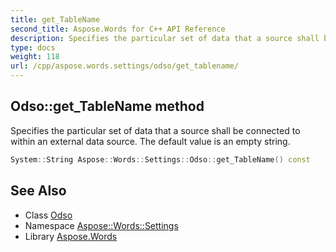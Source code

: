 ```yaml
---
title: get_TableName
second_title: Aspose.Words for C++ API Reference
description: Specifies the particular set of data that a source shall be connected to within an external data source. The default value is an empty string.
type: docs
weight: 118
url: /cpp/aspose.words.settings/odso/get_tablename/
---
```

## Odso::get_TableName method


Specifies the particular set of data that a source shall be connected to within an external data source. The default value is an empty string.

```cpp
System::String Aspose::Words::Settings::Odso::get_TableName() const
```

## See Also

* Class [Odso](../)
* Namespace [Aspose::Words::Settings](../../)
* Library [Aspose.Words](../../../)
